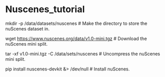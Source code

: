# Nuscenes_tutorial

  mkdir -p /data/datasets/nuscenes  # Make the directory to store the nuScenes dataset in.

  wget https://www.nuscenes.org/data/v1.0-mini.tgz  # Download the nuScenes mini split.

  tar -xf v1.0-mini.tgz -C /data/sets/nuscenes  # Uncompress the nuScenes mini split.

  pip install nuscenes-devkit &> /dev/null  # Install nuScenes.
